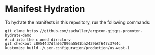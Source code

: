 # Manifest Hydration

To hydrate the manifests in this repository, run the following commands:

```shell
git clone https://github.com/zachaller/argocon-gitops-promoter-hydrate-demo
# cd into the cloned directory
git checkout c80544d7dfa067896a5541ba2439b8f647c3704c
kustomize build ./user-configuration/production/us-west-1
```
